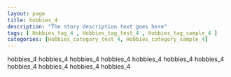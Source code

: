```yaml
---
layout: page
title: hobbies_4 
description: "The story description text goes here"
tags: [ Hobbies_tag_4 , Hobbies_tag_test_4 , Hobbies_tag_sample_4 ]
categories: [Hobbies_category_test_4, Hobbies_category_sample_4]
---
```


hobbies_4 hobbies_4 hobbies_4 hobbies_4 hobbies_4 hobbies_4 hobbies_4 hobbies_4 hobbies_4 hobbies_4 hobbies_4 